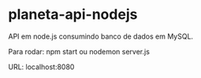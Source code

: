 ﻿# planeta-api-nodejs

API em node.js consumindo banco de dados em MySQL.

Para rodar: npm start ou nodemon server.js

URL: localhost:8080
